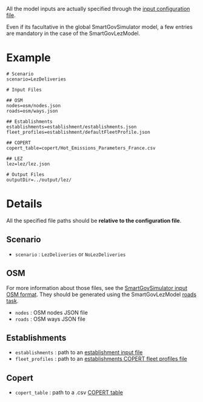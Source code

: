 All the model inputs are actually specified through the [input configuration
file](https://github.com/smartgov-liris/SmartGovSimulatorDocExamples/blob/master/documentation/Create-a-SmartGov-project.md#configuration-file).

Even if its facultative in the global SmartGovSimulator model, a few entries
are mandatory in the case of the SmartGovLezModel.

# Example
```
# Scenario
scenario=LezDeliveries

# Input Files

## OSM
nodes=osm/nodes.json
roads=osm/ways.json

## Establishments
establishments=establishment/establishments.json
fleet_profiles=establishment/defaultFleetProfile.json

## COPERT
copert_table=copert/Hot_Emissions_Parameters_France.csv

## LEZ
lez=lez/lez.json

# Output Files
outputDir=../output/lez/
```

# Details

All the specified file paths should be **relative to the configuration file**.

## Scenario
- `scenario` : `LezDeliveries` or `NoLezDeliveries`

## OSM

For more information about those files, see the [SmartGovSimulator input OSM
format](https://github.com/smartgov-liris/SmartGovSimulatorDocExamples/blob/master/documentation/Osm-Data.md).
They should be generated using the SmartGovLezModel [roads
task](/documentation/The-SmartGovLez-CLI.md#roads).
- `nodes` : OSM nodes JSON file
- `roads` : OSM ways JSON file

## Establishments

- `establishments` : path to an [establishment input file](Establishments.md)
- `fleet_profiles` : path to an [establishments COPERT fleet profiles file](COPERT-Profiles.md)

## Copert

- `copert_table` : path to a .csv [COPERT table](COPERT-Data.md)
